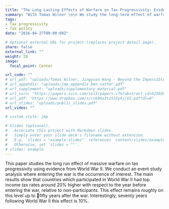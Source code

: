 ```yaml
---
title: "The Long Lasting Effects of Warfare on Tax Progressivity: Evidence from World War II"
summary: "With Tomas Wilner \n\n We study the long-term effect of warfare on tax progressivity. Using panel data on top marginal income tax rates across countries, we conduct an event study analysis in which entering the war is the event of interest. The main results show that countries participating in World War II had top income tax rates around 20\% higher relative to the year before the war, compared to non-participants.  (Draft coming soon)"
tags:
- Tax progressivity
- Tax policy
date: "2016-04-27T00:00:00Z"

# Optional external URL for project (replaces project detail page).
share: false
external_link: ""
weight: 20
image:
  focal_point: Center

url_code: ""
# url_pdf: "uploads/Tomas Wilner, Jingyuan Wang - Beyond the Impossible.pdf"
# url_appendix: "uploads/jmp_appendix_ben_vatter.pdf"
# url_supplement: "uploads/supplementary_material.pdf"
# url_ssrn: "https://papers.ssrn.com/sol3/papers.cfm?abstract_id=4250361"
# url_pdf: "https://www.dropbox.com/s/csk96o3tz535y4j/VI.pdf?dl=0"
# url_slides: "uploads/public_slides.pdf"
url_video: ""

# custom_style: jmp

# Slides (optional).
#   Associate this project with Markdown slides.
#   Simply enter your slide deck's filename without extension.
#   E.g. `slides = "example-slides"` references `content/slides/example-slides.md`.
#   Otherwise, set `slides = ""`.
# slides: example
---
```


This paper studies the long run effect of massive warfare on tax progressivity using evidence from World War II. We conduct an event study analysis where entering the war is the occurrence of interest. The main results show that countries which participated in World War II had top income tax rates around 20\% higher with respect to the year before entering the war, relative to non-participants. This effect remains roughly on this level up to fifty years after the war. Interestingly, seventy years following World War II this effect is 10\%.
